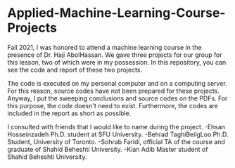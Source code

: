 # Applied-Machine-Learning-Course-Projects
Fall 2021, I was honored to attend a machine learning course in the presence of Dr. Haji AbolHassan. We gave three projects for our group for this lesson, two of which were in my possession. In this repository, you can see the code and report of these two projects.

The code is executed on my personal computer and on a computing server. For this reason, source codes have not been prepared for these projects. Anyway, I put the sweeping conclusions and source codes on the PDFs. For this purpose, the code doesn't need to exist. Furthermore, the codes are included in the report as short as possible.

I consulted with friends that I would like to name during the project.
-Ehsan Hosseinzadeh Ph.D. student at SFU University.
-Behrad TaghiBeilgLoo Ph.D. Student, University of Toronto.
-Sohrab Faridi, official TA of the course and graduate of Shahid Beheshti University.
-Kian Adib Master student of Shahid Beheshti University.
